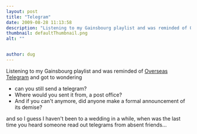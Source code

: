 ```yaml
---
layout: post
title: "Telegram"
date: 2009-08-28 11:13:58
description: "Listening to my Gainsbourg playlist and was reminded of Overseas Telegram and got to wondering can you still send a telegram? Where would you sent it from, a post office? And if you can&#8217;t anymore, did anyone make a formal&#8230;"
thumbnail: defaultThumbnail.png
alt: ""


author: dug
---
```


<p>Listening to my Gainsbourg playlist and was reminded of <a href="http://www.youtube.com/watch?v=PKt02F371s4">Overseas Telegram</a> and got to wondering</p>

<ul>
<li>can you still send a telegram? </li>
<li>Where would you sent it from, a post office?</li>
<li>And if you can't anymore, did anyone make a formal announcement of its demise?</li>
</ul>

<p>and so I guess I haven't been to a wedding in a while, when was the last time you heard someone read out telegrams from absent friends...</p>

